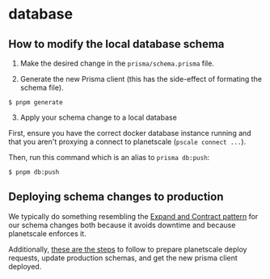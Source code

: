 # database

## How to modify the local database schema

1. Make the desired change in the `prisma/schema.prisma` file.

2. Generate the new Prisma client (this has the side-effect of formating the schema file).

```
$ pnpm generate
```

3. Apply your schema change to a local database

First, ensure you have the correct docker database instance running and that
you aren't proxying a connect to planetscale (`pscale connect ...`).

Then, run this command which is an alias to `prisma db:push`:

```
$ pnpm db:push
```

## Deploying schema changes to production

We typically do something resembling the [Expand and Contract
pattern](https://www.prisma.io/dataguide/types/relational/expand-and-contract-pattern)
for our schema changes both because it avoids downtime and because planetscale
enforces it.

Additionally, [these are the
steps](https://roamresearch.com/#/app/egghead/page/0lMYUl8ah) to follow to
prepare planetscale deploy requests, update production schemas, and get the new
prisma client deployed.
